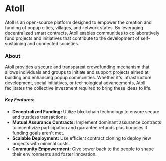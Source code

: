 # Atoll

Atoll is an open-source platform designed to empower the creation and funding of popup cities, villages, and network states. By leveraging decentralized smart contracts, Atoll enables communities to collaboratively fund projects and initiatives that contribute to the development of self-sustaining and connected societies.

### About

Atoll provides a secure and transparent crowdfunding mechanism that allows individuals and groups to initiate and support projects aimed at building and enhancing popup communities. Whether it's infrastructure development, social initiatives, or technological advancements, Atoll facilitates the collective investment required to bring these ideas to life.

##### Key Features:

- **Decentralized Funding:** Utilize blockchain technology to ensure secure and trustless transactions.
- **Mutual Assurance Contracts:** Implement dominant assurance contracts to incentivize participation and guarantee refunds plus bonuses if funding goals aren't met.
- **Scalable Deployment:** Use efficient contract cloning to deploy new projects with minimal costs.
- **Community Empowerment:** Give power back to the people to shape their environments and foster innovation.
